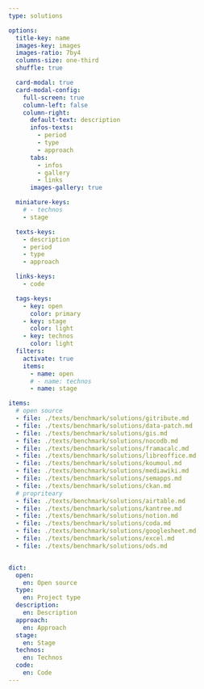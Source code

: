 ```yaml
---
type: solutions

options:
  title-key: name
  images-key: images
  images-ratio: 7by4
  columns-size: one-third
  shuffle: true

  card-modal: true
  card-modal-config:
    full-screen: true
    column-left: false
    column-right: 
      default-text: description
      infos-texts: 
        - period
        - type
        - approach
      tabs:
        - infos
        - gallery 
        - links 
      images-gallery: true

  miniature-keys: 
    # - technos
    - stage

  texts-keys: 
    - description 
    - period
    - type
    - approach

  links-keys: 
    - code

  tags-keys: 
    - key: open
      color: primary
    - key: stage
      color: light
    - key: technos
      color: light
  filters: 
    activate: true
    items: 
      - name: open
      # - name: technos
      - name: stage

items: 
  # open source
  - file: ./texts/benchmark/solutions/gitribute.md
  - file: ./texts/benchmark/solutions/data-patch.md
  - file: ./texts/benchmark/solutions/gis.md
  - file: ./texts/benchmark/solutions/nocodb.md
  - file: ./texts/benchmark/solutions/framacalc.md
  - file: ./texts/benchmark/solutions/libreoffice.md
  - file: ./texts/benchmark/solutions/koumoul.md
  - file: ./texts/benchmark/solutions/mediawiki.md
  - file: ./texts/benchmark/solutions/semapps.md
  - file: ./texts/benchmark/solutions/ckan.md
  # propriteary
  - file: ./texts/benchmark/solutions/airtable.md
  - file: ./texts/benchmark/solutions/kantree.md
  - file: ./texts/benchmark/solutions/notion.md
  - file: ./texts/benchmark/solutions/coda.md
  - file: ./texts/benchmark/solutions/googlesheet.md
  - file: ./texts/benchmark/solutions/excel.md
  - file: ./texts/benchmark/solutions/ods.md


dict:
  open:
    en: Open source
  type:
    en: Project type
  description:
    en: Description
  approach:
    en: Approach
  stage:
    en: Stage
  technos:
    en: Technos
  code:
    en: Code
---
```

